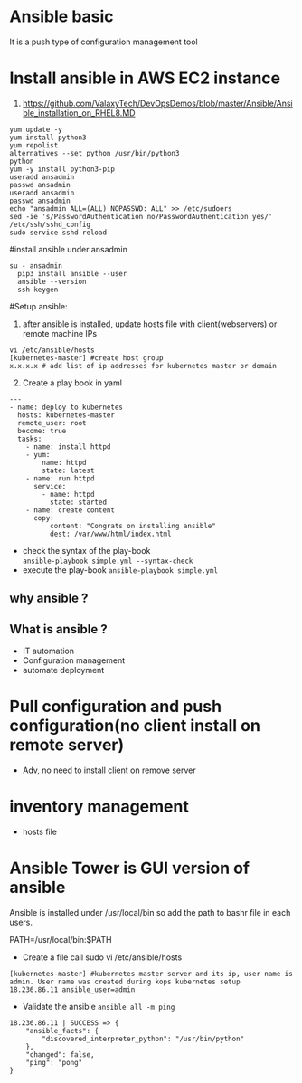 # Ansible basic
It is a push type of configuration management tool

# Install ansible in AWS EC2 instance
1. https://github.com/ValaxyTech/DevOpsDemos/blob/master/Ansible/Ansible_installation_on_RHEL8.MD
```
yum update -y
yum install python3
yum repolist
alternatives --set python /usr/bin/python3
python
yum -y install python3-pip
useradd ansadmin
passwd ansadmin
useradd ansadmin
passwd ansadmin
echo "ansadmin ALL=(ALL) NOPASSWD: ALL" >> /etc/sudoers
sed -ie 's/PasswordAuthentication no/PasswordAuthentication yes/' /etc/ssh/sshd_config
sudo service sshd reload
```

#install ansible under ansadmin
```
su - ansadmin
  pip3 install ansible --user
  ansible --version
  ssh-keygen
```

#Setup ansible:
1. after ansible is installed, update hosts file with client(webservers) or remote machine IPs
  ```
  vi /etc/ansible/hosts
  [kubernetes-master] #create host group
  x.x.x.x # add list of ip addresses for kubernetes master or domain
  ```
2. Create a play book in yaml
```
---
- name: deploy to kubernetes  
  hosts: kubernetes-master
  remote_user: root
  become: true
  tasks:
    - name: install httpd
    - yum:
        name: httpd
        state: latest
    - name: run httpd
      service:
        - name: httpd
          state: started
    - name: create content
      copy:
          content: "Congrats on installing ansible"
          dest: /var/www/html/index.html
```

- check the syntax of the play-book \
  `ansible-playbook simple.yml --syntax-check`
- execute the play-book
  `ansible-playbook simple.yml`


## why ansible ?
## What is ansible ?
  - IT automation
  - Configuration management
  - automate deployment
# Pull configuration and push configuration(no client install on remote server)
  - Adv, no need to install client on remove server

# inventory management
- hosts file

# Ansible Tower is GUI version of ansible


Ansible is installed under /usr/local/bin so add the path to bashr file in each users.

PATH=/usr/local/bin:$PATH

- Create a file call sudo vi /etc/ansible/hosts
```
[kubernetes-master] #kubernetes master server and its ip, user name is admin. User name was created during kops kubernetes setup
18.236.86.11 ansible_user=admin
```

- Validate the ansible
`ansible all -m ping`

```
18.236.86.11 | SUCCESS => {
    "ansible_facts": {
        "discovered_interpreter_python": "/usr/bin/python"
    },
    "changed": false,
    "ping": "pong"
}
```
#
